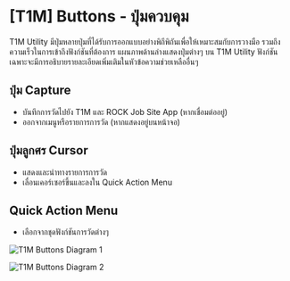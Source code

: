 # [T1M] Buttons - ปุ่มควบคุม

T1M Utility มีปุ่มหลายปุ่มที่ได้รับการออกแบบอย่างพิถีพิถันเพื่อให้เหมาะสมกับการวางมือ รวมถึงความเร็วในการเข้าถึงฟังก์ชันที่ต้องการ แผนภาพด้านล่างแสดงปุ่มต่างๆ บน T1M Utility ฟังก์ชันเฉพาะจะมีการอธิบายรายละเอียดเพิ่มเติมในหัวข้อความช่วยเหลืออื่นๆ

## ปุ่ม Capture

- บันทึกการวัดไปยัง T1M และ ROCK Job Site App (หากเชื่อมต่ออยู่)
- ออกจากเมนูหรือรายการการวัด (หากแสดงอยู่บนหน้าจอ)

## ปุ่มลูกศร Cursor

- แสดงและนำทางรายการการวัด
- เลื่อนเคอร์เซอร์ขึ้นและลงใน Quick Action Menu

## Quick Action Menu

- เลือกจากชุดฟังก์ชันการวัดต่างๆ

![T1M Buttons Diagram 1](https://support.reekon.tools/hc/article_attachments/37421418347924)

![T1M Buttons Diagram 2](https://support.reekon.tools/hc/article_attachments/37954933922708)
